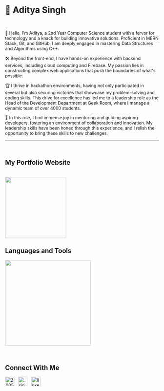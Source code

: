 <h1> 🌸 Aditya Singh</h1>
<br /> 

                    

                    

<p align="left">🚀 Hello, I'm Aditya, a 2nd Year Computer Science student with a fervor for technology and a knack for building innovative solutions. Proficient in MERN Stack, Git, and GitHub, I am deeply engaged in mastering Data Structures and Algorithms using C++.

🛠️ Beyond the front-end, I have hands-on experience with backend services, including cloud computing and Firebase. My passion lies in constructing complex web applications that push the boundaries of what's possible.

🏆 I thrive in hackathon environments, having not only participated in several but also securing victories that showcase my problem-solving and coding skills. This drive for excellence has led me to a leadership role as the Head of the Development Department at Geek Room, where I manage a dynamic team of over 4000 students.

🤝 In this role, I find immense joy in mentoring and guiding aspiring developers, fostering an environment of collaboration and innovation. My leadership skills have been honed through this experience, and I relish the opportunity to bring these skills to new challenges.
</p>

---
<br />

                    
<h2>My Portfolio Website</h2> 
<br />
<a href="https://adityasingh-pi.vercel.app/" target="_blank"><img src="https://github.com/user-attachments/assets/d2563373-9cc9-4fc0-8552-337559638d70" height="200px"></a>
<br />

<h2>Languages and Tools</h2> 
<p align="left">
<img width="280px"  src="https://skillicons.dev/icons?i=html,css,js,react,bootstrap,nodejs,express,react,nextjs,tailwind,vscode,aws,git,github&perline=7"  />
</p>
<br />

<!---
<p><a href="https://github.com/cappybara12#gh-dark-mode-only" target="_blank"><img align="center" src="https://github-readme-stats.vercel.app/api/top-langs/?username=cappybara12&langs_count=6&show_icon=true&layout=compact&theme=nightowl#gh-dark-mode-only" alt="cappybara12" /></a>
  <a href="https://github.com/cappybara12#gh-light-mode-only" target="_blank"><img align="center" src="https://github-readme-stats.vercel.app/api/top-langs/?username=cappybara12&langs_count=6&show_icon=true&layout=compact&theme=vue#gh-light-mode-only" alt="cappybara12" /></a>
</p>

<br />

<p>&nbsp;<a href="https://github.com/cappybara12#gh-dark-mode-only" target="_blank"><img align="center" src="https://github-readme-stats.vercel.app/api?username=cappybara12&count_private=true&show_icons=true&theme=nightowl#gh-dark-mode-only" alt="cappybara12" /></a>
<a href="https://github.com/cappybara12#gh-light-mode-only" target="_blank"><img align="center" src="https://github-readme-stats.vercel.app/api?username=cappybara12&count_private=true&show_icons=true&theme=vue#gh-light-mode-only" alt="cappybara12" /></a>
</p> 
<br>
<br />

<br/>
<br />


---


                    

<h2>My Latest Project</h2> 
<br />
<p><a href="https://github.com/cappybara12/Resume_ManagerMSIT#gh-dark-mode-only" target="_blank"><img align="center" src="https://github-readme-stats.vercel.app/api/pin/?username=cappybara12&repo=Resume_ManagerMSIT&theme=nightowl&show_owner=true#gh-dark-mode-only"/></a></p>
<p><a href="https://github.com/cappybara12/Resume_ManagerMSIT#gh-light-mode-only" target="_blank"><img align="center" src="https://github-readme-stats.vercel.app/api/pin/?username=cappybara12&repo=Resume_ManagerMSIT&theme=vue&show_owner=true#gh-light-mode-only"/></a></p>
<br />


             ---->       

<h2>Connect With Me</h2> 
<p align="left">
<a href="https://twitter.com/2005mister" target="_blank"><img align="left" width="30px" style="padding-right:10px;" src="https://raw.githubusercontent.com/rahuldkjain/github-profile-readme-generator/master/src/images/icons/Social/twitter.svg" alt="2005mister" /></a>
<a href="https://instagram.com/_singh_adiitya" target="_blank"><img align="left" width="30px" style="padding-right:10px" src="https://raw.githubusercontent.com/rahuldkjain/github-profile-readme-generator/master/src/images/icons/Social/instagram.svg" alt="_singh_adiitya" /></a>
<a href="https://www.linkedin.com/in/aditya-singh-a04721208/" target="_blank"><img align="left" alt="linkedin" width="30px" style="padding-right: 10px;" src="https://cdn.jsdelivr.net/gh/devicons/devicon/icons/linkedin/linkedin-original.svg" /></a>
</p>

                


            

